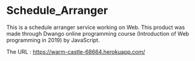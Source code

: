 # Schedule_Arranger
This is a schedule arranger service working on Web. This product was made through Dwango online programming course (Introduction of Web programming in 2019) by JavaScript.

The URL : https://warm-castle-68664.herokuapp.com/
